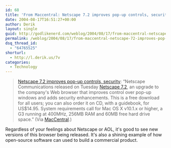 ```yaml
---
id: 68
title: 'From Maccentral: Netscape 7.2 improves pop-up controls, security'
date: 2004-08-17T16:51:27+00:00
author: Derik
layout: single
guid: http://godlikenerd.com/weblog/2004/08/17/from-maccentral-netscape-72-improves-pop-up-controls-security/
permalink: /weblog/2004/08/17/from-maccentral-netscape-72-improves-pop-up-controls-security/
dsq_thread_id:
  - "64765525"
shorturl:
  - http://l.derik.us/7v
categories:
  - Technology
---
```

> [Netscape 7.2 improves pop-up controls, security](http://maccentral.macworld.com/news/2004/08/17/netscape/?lsrc=mcrss-0804): &#8220;Netscape Communications released on Tuesday [Netscape 7.2](http://channels.netscape.com/ns/browsers/default.jsp), an upgrade to the company's Web browser that improves control over pop-up windows and adds security enhancements. This is a free download for all users; you can also order it on CD, with a guidebook, for US$14.95. System requirements call for Mac OS X v10.1.x or higher, a G3 running at 400MHz, 256MB RAM and 60MB free hard drive space.&#8221;
(Via [MacCentral](http://maccentral.macworld.com/).)

Regardless of your feelings about Netscape or AOL, it's good to see new versions of this browser being released. It's also a shining example of how open-source software can used to build a commercial product.